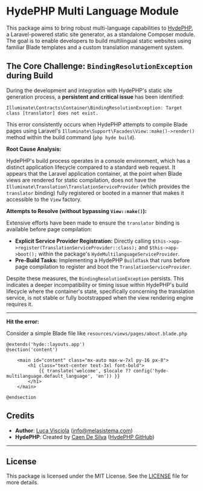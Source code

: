 # HydePHP Multi Language Module

This package aims to bring robust multi-language capabilities to [HydePHP](https://hydephp.com/), a Laravel-powered static site generator, as a standalone Composer module. The goal is to enable developers to build multilingual static websites using familiar Blade templates and a custom translation management system.

## The Core Challenge: `BindingResolutionException` during Build

During the development and integration with HydePHP's static site generation process, a **persistent and critical issue** has been identified:

`Illuminate\Contracts\Container\BindingResolutionException: Target class [translator] does not exist.`

This error consistently occurs when HydePHP attempts to compile Blade pages using Laravel's `Illuminate\Support\Facades\View::make()->render()` method within the build command (`php hyde build`).

**Root Cause Analysis:**

HydePHP's build process operates in a console environment, which has a distinct application lifecycle compared to a standard web request. It appears that the Laravel application container, at the point when Blade views are rendered for static compilation, does not have the `Illuminate\Translation\TranslationServiceProvider` (which provides the `translator` binding) fully registered or booted in a manner that makes it accessible to the `View` factory.

**Attempts to Resolve (without bypassing `View::make()`):**

Extensive efforts have been made to ensure the `translator` binding is available before page compilation:
* **Explicit Service Provider Registration:** Directly calling `$this->app->register(TranslationServiceProvider::class);` and `$this->app->boot();` within the package's `HydeMultilanguageServiceProvider`.
* **Pre-Build Tasks:** Implementing a HydePHP `BuildTask` that runs before page compilation to register and boot the `TranslationServiceProvider`.

Despite these measures, the `BindingResolutionException` persists. This indicates a deeper incompatibility or timing issue within HydePHP's build lifecycle where the container's state, specifically concerning the translation service, is not stable or fully bootstrapped when the view rendering engine requires it.

---

**Hit the error:**
    
Consider a simple Blade file like `resources/views/pages/about.blade.php`

```blade
@extends('hyde::layouts.app')
@section('content')

    <main id="content" class="mx-auto max-w-7xl py-16 px-8">
        <h1 class="text-center text-3xl font-bold">
            {{ translate('welcome', $locale ?? config('hyde-multilanguage.default_language', 'en')) }}
        </h1>
    </main>

@endsection
```

## Credits

- **Author**: [Luca Visciola](https://github.com/melasistema) ([info@melasistema.com](mailto:info@melasistema.com))
- **HydePHP**: Created by [Caen De Silva](https://github.com/caendesilva) ([HydePHP GitHub](https://github.com/hydephp/hyde))

---

## License

This package is licensed under the MIT License. See the [LICENSE](./LICENSE.md) file for more details.
